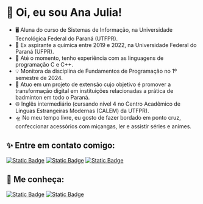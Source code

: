 # 👋 Oi, eu sou Ana Julia!

- 🖥️ Aluna do curso de Sistemas de Informação, na Universidade Tecnológica Federal do Paraná (UTFPR).
- 👀 Ex aspirante a química entre 2019 e 2022, na Universidade Federal do Paraná (UFPR).
- 🌱 Até o momento, tenho experiência com as linguagens de programação C e C++.
- 💡 Monitora da disciplina de Fundamentos de Programação no 1º semestre de 2024.
- 🌟 Atuo em um projeto de extensão cujo objetivo é promover a transformação digital em instituições relacionadas a prática de badminton em todo o Paraná. 
- 🌐 Inglês intermediário (cursando nível 4 no Centro Acadêmico de Línguas Estrangeiras Modernas (CALEM) da UTFPR).
- 🛸 No meu tempo livre, eu gosto de fazer bordado em ponto cruz, confeccionar acessórios com miçangas, ler e assistir séries e animes.

## ✨ Entre em contato comigo:
[![Static Badge](https://img.shields.io/badge/Linkedin-blue?logo=Linkedin&logoColor=white)](https://www.linkedin.com/in/anajuliamolinos/) [![Static Badge](https://img.shields.io/badge/Gmail-red?logo=Gmail&logoColor=white)](mailto:anamolinos52@gmail.com) [![Static Badge](https://img.shields.io/badge/UTFPR-yellow?logo=gmail&logoColor=white)](mailto:asilva.2023@alunos.utfpr.edu.br)

## 🤍 Me conheça:
[![Static Badge](https://img.shields.io/badge/Instagram-%23DD2A7B?logo=Instagram&logoColor=white)](https://www.instagram.com/anamolinos__/) [![Static Badge](https://img.shields.io/badge/LeetCode-%23F58529?logo=LeetCode&logoColor=white)](https://leetcode.com/u/MA5AwbjAO8/)





<!---
ana-molinos/ana-molinos is a ✨ special ✨ repository because its `README.md` (this file) appears on your GitHub profile.
You can click the Preview link to take a look at your changes.
--->
